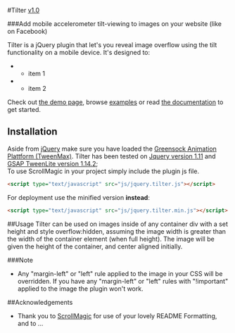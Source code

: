 #Tilter <a href='#/master/CHANGELOG.md' class='version' title='Whats New?'>v1.0</a>

###Add mobile accelerometer tilt-viewing to images on your website (like on Facebook)

Tilter is a jQuery plugin that let's you reveal image overflow using the tilt functionality on a mobile device.
It's designed to:
* - item 1
* - item 2

Check out [the demo page](#), browse [examples](#) or read [the documentation](#) to get started.

## Installation
Aside from [jQuery](http://jquery.com/) make sure you have loaded the [Greensock Animation Plattform (TweenMax)](http://www.greensock.com/gsap-js/). Tilter has been tested on [Jquery version 1.11](//cdnjs.cloudflare.com/ajax/libs/jquery/1.11.1/jquery.min.js) and [GSAP TweenLite version 1.14.2](//cdnjs.cloudflare.com/ajax/libs/gsap/1.14.2/TweenLite.min.js);  
To use ScrollMagic in your project simply include the plugin js file.
```html
<script type="text/javascript" src="js/jquery.tilter.js"></script>
```

For deployment use the minified version __instead__:
```html
<script type="text/javascript" src="js/jquery.tilter.min.js"></script>
```

##Usage
Tilter can be used on images inside of any container div with a set height and style overflow:hidden, assuming the image width is greater than the width of the container element (when full height).  The image will be given the height of the container, and center aligned initially.

###Note
* Any "margin-left" or "left" rule applied to the image in your CSS will be overridden.  If you have any "margin-left" or "left" rules with "!important" applied to the image the plugin won't work.




##Acknowledgements
* Thank you to [ScrollMagic](https://github.com/janpaepke/ScrollMagic/blob/master/README.md) for use of your lovely README Formatting, and to ...
